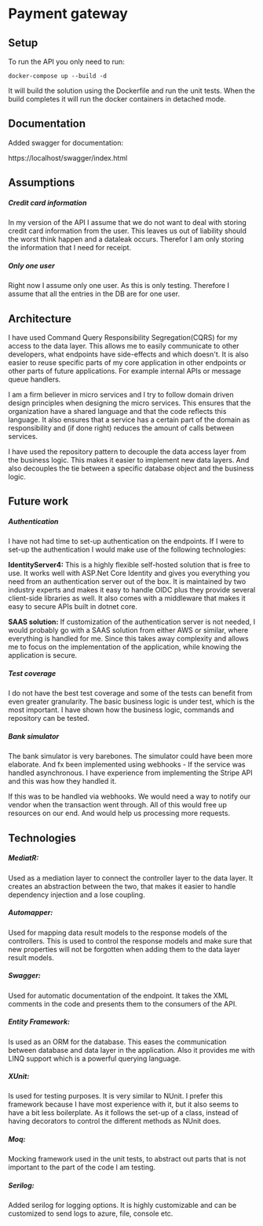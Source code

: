 # Payment gateway

## Setup
To run the API you only need to run:

`docker-compose up --build -d`

It will build the solution using the Dockerfile and run the unit tests. 
When the build completes it will run the docker containers in detached mode.

## Documentation
Added swagger for documentation:

https://localhost/swagger/index.html

## Assumptions
##### Credit card information
In my version of the API I assume that we do not want to deal with storing
credit card information from the user. This leaves us out of liability should
the worst think happen and a dataleak occurs. Therefor I am only storing the
information that I need for receipt.

##### Only one user
Right now I assume only one user. As this is only testing. Therefore
I assume that all the entries in the DB are for one user.

## Architecture
I have used Command Query Responsibility Segregation(CQRS) for my access 
to the data layer. This allows me to easily communicate to other developers, 
what endpoints have side-effects and which doesn't. It is also easier to 
reuse specific parts of my core application in other endpoints or other 
parts of future applications. For example internal APIs or message queue 
handlers.

I am a firm believer in micro services and I try to follow domain driven 
design principles when designing the micro services. This ensures that 
the organization have a shared language and that the code reflects this 
language. It also ensures that a service has a certain part of the domain 
as responsibility and (if done right) reduces the amount of calls between 
services.

I have used the repository pattern to decouple the data access layer from 
the business logic. This makes it easier to implement new data layers. 
And also decouples the tie between a specific database object and the 
business logic.

## Future work
##### Authentication
I have not had time to set-up authentication on the endpoints. If I were 
to set-up the authentication I would make use of the following technologies:

**IdentityServer4:** This is a highly flexible self-hosted solution that 
is free to use. It works well with ASP.Net Core Identity and gives you 
everything you need from an authentication server out of the box. It is 
maintained by two industry experts and makes it easy to handle OIDC plus 
they provide several client-side libraries as well. It also comes with a 
middleware that makes it easy to secure APIs built in dotnet core.

**SAAS solution:** 
If customization of the authentication server is not needed, I would 
probably go with a SAAS solution from either AWS or similar, where 
everything is handled for me. Since this takes away complexity and 
allows me to focus on the implementation of the application, while 
knowing the application is secure.

##### Test coverage
I do not have the best test coverage and some of the tests can benefit 
from even greater granularity. The basic business logic is under test, 
which is the most important. I have shown how the business logic, commands
and repository can be tested.

##### Bank simulator
The bank simulator is very barebones. The simulator could have been more 
elaborate. And fx been implemented using webhooks - If the service was 
handled asynchronous. I have experience from implementing the Stripe API
and this was how they handled it.

If this was to be handled via webhooks. We would need a way to notify
our vendor when the transaction went through. All of this would free up
resources on our end. And would help us processing more requests.

## Technologies
##### MediatR:
Used as a mediation layer to connect the controller layer to the data 
layer. It creates an abstraction between the two, that makes it easier 
to handle dependency injection and a lose coupling.

##### Automapper: 
Used for mapping data result models to the response models of the 
controllers. This is used to control the response models and make sure 
that new properties will not be forgotten when adding them to the data 
layer result models.

##### Swagger: 
Used for automatic documentation of the endpoint. It takes the XML 
comments in the code and presents them to the consumers of the API.

##### Entity Framework: 
Is used as an ORM for the database. This eases the communication between 
database and data layer in the application. Also it provides me with 
LINQ support which is a powerful querying language.

##### XUnit: 
Is used for testing purposes. It is very similar to NUnit. I prefer 
this framework because I have most experience with it, but it also 
seems to have a bit less boilerplate. As it follows the set-up of a 
class, instead of having decorators to control the different methods 
as NUnit does.

##### Moq: 
Mocking framework used in the unit tests, to abstract out parts that 
is not important to the part of the code I am testing.

##### Serilog:
Added serilog for logging options. It is highly customizable and can
be customized to send logs to azure, file, console etc.
